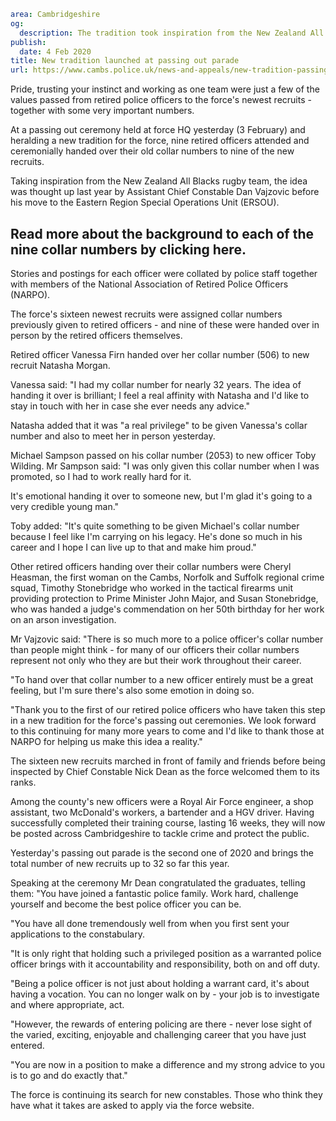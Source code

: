 ```yaml
area: Cambridgeshire
og:
  description: The tradition took inspiration from the New Zealand All Blacks rugby team
publish:
  date: 4 Feb 2020
title: New tradition launched at passing out parade
url: https://www.cambs.police.uk/news-and-appeals/new-tradition-passing-out-parade-cambridgeshire-constabulary
```

Pride, trusting your instinct and working as one team were just a few of the values passed from retired police officers to the force's newest recruits - together with some very important numbers.

At a passing out ceremony held at force HQ yesterday (3 February) and heralding a new tradition for the force, nine retired officers attended and ceremonially handed over their old collar numbers to nine of the new recruits.

Taking inspiration from the New Zealand All Blacks rugby team, the idea was thought up last year by Assistant Chief Constable Dan Vajzovic before his move to the Eastern Region Special Operations Unit (ERSOU).

## Read more about the background to each of the nine collar numbers by clicking here.

Stories and postings for each officer were collated by police staff together with members of the National Association of Retired Police Officers (NARPO).

The force's sixteen newest recruits were assigned collar numbers previously given to retired officers - and nine of these were handed over in person by the retired officers themselves.

Retired officer Vanessa Firn handed over her collar number (506) to new recruit Natasha Morgan.

Vanessa said: "I had my collar number for nearly 32 years. The idea of handing it over is brilliant; I feel a real affinity with Natasha and I'd like to stay in touch with her in case she ever needs any advice."

Natasha added that it was "a real privilege" to be given Vanessa's collar number and also to meet her in person yesterday.

Michael Sampson passed on his collar number (2053) to new officer Toby Wilding. Mr Sampson said: "I was only given this collar number when I was promoted, so I had to work really hard for it.

It's emotional handing it over to someone new, but I'm glad it's going to a very credible young man."

Toby added: "It's quite something to be given Michael's collar number because I feel like I'm carrying on his legacy. He's done so much in his career and I hope I can live up to that and make him proud."

Other retired officers handing over their collar numbers were Cheryl Heasman, the first woman on the Cambs, Norfolk and Suffolk regional crime squad, Timothy Stonebridge who worked in the tactical firearms unit providing protection to Prime Minister John Major, and Susan Stonebridge, who was handed a judge's commendation on her 50th birthday for her work on an arson investigation.

Mr Vajzovic said: "There is so much more to a police officer's collar number than people might think - for many of our officers their collar numbers represent not only who they are but their work throughout their career.

"To hand over that collar number to a new officer entirely must be a great feeling, but I'm sure there's also some emotion in doing so.

"Thank you to the first of our retired police officers who have taken this step in a new tradition for the force's passing out ceremonies. We look forward to this continuing for many more years to come and I'd like to thank those at NARPO for helping us make this idea a reality."

The sixteen new recruits marched in front of family and friends before being inspected by Chief Constable Nick Dean as the force welcomed them to its ranks.

Among the county's new officers were a Royal Air Force engineer, a shop assistant, two McDonald's workers, a bartender and a HGV driver. Having successfully completed their training course, lasting 16 weeks, they will now be posted across Cambridgeshire to tackle crime and protect the public.

Yesterday's passing out parade is the second one of 2020 and brings the total number of new recruits up to 32 so far this year.

Speaking at the ceremony Mr Dean congratulated the graduates, telling them: "You have joined a fantastic police family. Work hard, challenge yourself and become the best police officer you can be.

"You have all done tremendously well from when you first sent your applications to the constabulary.

"It is only right that holding such a privileged position as a warranted police officer brings with it accountability and responsibility, both on and off duty.

"Being a police officer is not just about holding a warrant card, it's about having a vocation. You can no longer walk on by \- your job is to investigate and where appropriate, act.

"However, the rewards of entering policing are there - never lose sight of the varied, exciting, enjoyable and challenging career that you have just entered.

"You are now in a position to make a difference and my strong advice to you is to go and do exactly that."

The force is continuing its search for new constables. Those who think they have what it takes are asked to apply via the force website.
